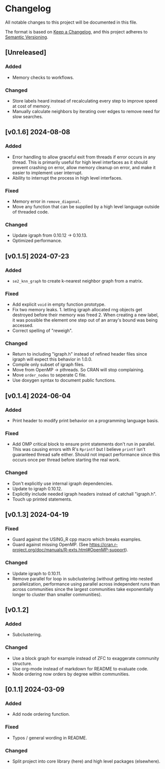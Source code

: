 # Changelog

All notable changes to this project will be documented in this file.

The format is based on [Keep a Changelog](https://keepachangelog.com/en/1.0.0/),
and this project adheres to [Semantic Versioning](https://semver.org/spec/v2.0.0.html).

## [Unreleased]

### Added

- Memory checks to workflows.

### Changed

- Store labels heard instead of recalculating every step to improve speed at cost of memory.
- Manually calculate neighbors by iterating over edges to remove need for slow searches.

## [v0.1.6] 2024-08-08

### Added

- Error handling to allow graceful exit from threads if error occurs in any thread. This is primarily useful for high level interfaces as it should prevent crashing on error, allow memory cleanup on error, and make it easier to implement user interrupt.
- Ability to interrupt the process in high level interfaces.

### Fixed

- Memory error in `remove_diagonal`.
- Move any function that can be supplied by a high level language outside of threaded code.

### Changed

- Update igraph from 0.10.12 -> 0.10.13.
- Optimized performance.

## [v0.1.5] 2024-07-23

### Added

- `se2_knn_graph` to create k-nearest neighbor graph from a matrix.

### Fixed

- Add explicit `void` in empty function prototype.
- Fix two memory leaks. 1. letting igraph allocated rng objects get destroyed before their memory was freed 2. When creating a new label, it was possible the element one step out of an array's bound was being accessed.
- Correct spelling of "reweigh".

### Changed

- Return to including "igraph.h" instead of refined header files since igraph will expect this behavior in 1.0.0.
- Compile only subset of igraph files.
- Move from OpenMP -> pthreads. So CRAN will stop complaining.
- Move `order_nodes` to seperate C file.
- Use doxygen syntax to document public functions.

## [v0.1.4] 2024-06-04

### Added

- Print header to modify print behavior on a programming language basis.

### Fixed

- Add OMP critical block to ensure print statements don't run in parallel. This was causing errors with R's `Rprintf` but I believe `printf` isn't guaranteed thread safe either. Should not impact performance since this occurs once per thread before starting the real work.

### Changed

- Don't explicitly use internal igraph dependencies.
- Update to igraph 0.10.12.
- Explicitly include needed igraph headers instead of catchall "igraph.h".
- Touch up printed statements.

## [v0.1.3] 2024-04-19

### Fixed

- Guard against the USING_R cpp macro which breaks examples.
- Guard against missing OpenMP. (See https://cran.r-project.org/doc/manuals/R-exts.html#OpenMP-support).

### Changed

- Update igraph to 0.10.11.
- Remove parallel for loop in subclustering (without getting into nested parallelization, performance using parallel across independent runs than across communities since the largest communities take exponentially longer to cluster than smaller communities).

## [v0.1.2]

### Added

- Subclustering.

### Changed

- Use a block graph for example instead of ZFC to exaggerate community structure.
- Use org-mode instead of markdown for README to evaluate code.
- Node ordering now orders by degree within communities.

## [0.1.1] 2024-03-09

### Added

- Add node ordering function.

### Fixed

- Typos / general wording in README.

### Changed

- Split project into core library (here) and high level packages (elsewhere).
